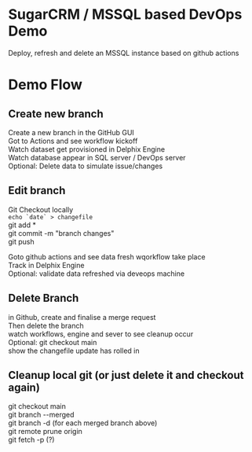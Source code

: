 # SugarCRM / MSSQL based DevOps Demo

Deploy, refresh and delete an MSSQL instance based on github actions

# Demo Flow

## Create new branch

Create a new branch in the GitHub GUI<br/>
Got to Actions and see workflow kickoff<br/>
Watch dataset get provisioned in Delphix Engine<br/>
Watch database appear in SQL server / DevOps server<br/>
Optional: Delete data to simulate issue/changes<br/>

## Edit branch

Git Checkout <branchname> locally<br/>
``echo `date` > changefile`` <br/>
git add *<br/>
git commit -m "branch changes"<br/>
git push<br/>

Goto github actions and see data fresh wqorkflow take place<br/>
Track in Delphix Engine<br/>
Optional: validate data refreshed via deveops machine<br/>

## Delete Branch

in Github, create and finalise a merge request<br/>
Then delete the branch<br/>
watch workflows, engine and sever to see cleanup occur<br/>
Optional: git checkout main<br/>
show the changefile update has rolled in<br/>

## Cleanup local git (or just delete it and checkout again)

git checkout main<br/>
git branch --merged<br/>
git branch -d <branchname> (for each merged branch above)<br/>
git remote prune origin<br/>
git fetch -p  (?)<br/>